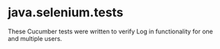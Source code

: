 # java.selenium.tests
These Cucumber tests were written to verify Log in functionality for one and multiple users.
